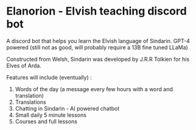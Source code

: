 # Elanorion - Elvish teaching discord bot

A discord bot that helps you learn the Elvish language of Sindarin.  GPT-4 powered (still not as good, will probably require a 13B fine tuned LLaMa)

Constructed from Welsh, Sindarin was developed by J.R.R Tolkien for his Elves of Arda.  

Features will include (eventually) :

1. Words of the day (a message every few hours with a word and translation)
2. Translations
3. Chatting in Sindarin - AI powered chatbot
4. Small daily 5 minute lessons
5. Courses and full lessons

